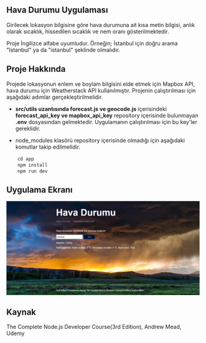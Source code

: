 ## Hava Durumu Uygulaması

Girilecek lokasyon bilgisine göre hava durumuna ait kısa metin bilgisi, anlık olarak sıcaklık, hissedilen sıcaklık ve nem oranı gösterilmektedir.

Proje İngilizce alfabe uyumludur. Örneğin; İstanbul için doğru arama "Istanbul" ya da "istanbul" şeklinde olmalıdır.

## Proje Hakkında

Projede lokasyonun enlem ve boylam bilgisini elde etmek için Mapbox API, hava durumu için Weatherstack API kullanılmıştır. Projenin çalıştırılması için aşağıdaki adımlar gerçekleştirilmelidir.

- **src/utils uzantısında forecast.js ve geocode.js** içerisindeki **forecast_api_key ve mapbox_api_key** repository içerisinde bulunmayan **.env** dosyasından gelmektedir. Uygulamanın çalıştırılması için bu key'ler gereklidir.

- node_modules klasörü repository içerisinde olmadığı için aşağıdaki komutlar takip edilmelidir.

```
    cd app
    npm install
    npm run dev

```

## Uygulama Ekranı

![Ana ekran](/public/img/main.png)

## Kaynak

The Complete Node.js Developer Course(3rd Edition), Andrew Mead, Udemy


